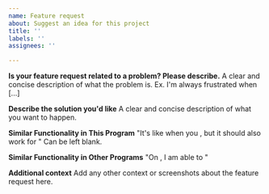```yaml
---
name: Feature request
about: Suggest an idea for this project
title: ''
labels: ''
assignees: ''

---
```


**Is your feature request related to a problem? Please describe.**
A clear and concise description of what the problem is. Ex. I'm always frustrated when [...]

**Describe the solution you'd like**
A clear and concise description of what you want to happen.

**Similar Functionality in This Program**
"It's like when you <similar function>, but it should also work for <feature you want>"
Can be left blank.

**Similar Functionality in Other Programs**
"On <other program>, I am able to <feature you want>"

**Additional context**
Add any other context or screenshots about the feature request here.
